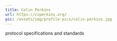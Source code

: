 ```yaml
---
title: Colin Perkins
url: https://csperkins.org/
pic: /assets/img/profile-pics/colin-perkins.jpg
---
```

protocol specifications and standards
